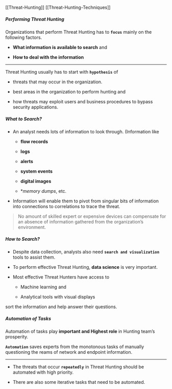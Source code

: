 [[Threat-Hunting]]
[[Threat-Hunting-Techniques]]

##### Performing Threat Hunting

Organizations that perform Threat Hunting has to **`focus`** mainly on the following factors.

-   **What information is available to search** and
    
-   **How to deal with the information**
    

---

Threat Hunting usually has to start with **`hypothesis`** of

-   threats that may occur in the organization.
    
-   best areas in the organization to perform hunting and
    
-   how threats may exploit users and business procedures to bypass security applications.

##### What to Search?

-   An analyst needs lots of information to look through. (Information like
    
    -   **flow records**
        
    -   **logs**
        
    -   **alerts**
        
    -   **system events**
        
    -   **digital images**
        
    -   \*_memory dumps_, etc.
        
-   Information will enable them to pivot from singular bits of information into connections to correlations to trace the threat.
    

> No amount of skilled expert or expensive devices can compensate for an absence of information gathered from the organization’s environment.

##### How to Search?

-   Despite data collection, analysts also need **`search and visualization`** tools to assist them.
    
-   To perform effective Threat Hunting, **data science** is very important.
    
-   Most effective Threat Hunters have access to
    
    -   Machine learning and
        
    -   Analytical tools with visual displays
        

sort the information and help answer their questions.


##### Automation of Tasks

Automation of tasks play **important and Highest role** in Hunting team’s prosperity.

**`Automation`** saves experts from the monotonous tasks of manually questioning the reams of network and endpoint information.

---

-   The threats that occur **`repeatedly`** in Threat Hunting should be automated with high priority.
    
-   There are also some iterative tasks that need to be automated.